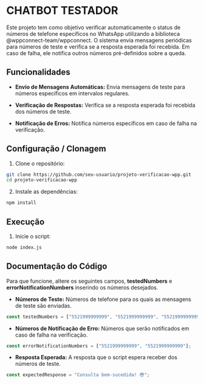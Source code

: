 # CHATBOT TESTADOR

Este projeto tem como objetivo verificar automaticamente o status de números de telefone específicos no WhatsApp utilizando a biblioteca @wppconnect-team/wppconnect. O sistema envia mensagens periódicas para números de teste e verifica se a resposta esperada foi recebida. Em caso de falha, ele notifica outros números pré-definidos sobre a queda.

## Funcionalidades

 - **Envio de Mensagens Automáticas:** Envia mensagens de teste para números específicos em intervalos regulares.

- **Verificação de Respostas:** Verifica se a resposta esperada foi recebida dos números de teste.

- **Notificação de Erros:** Notifica números específicos em caso de falha na verificação.

## Configuração / Clonagem

1. Clone o repositório:
```sh
git clone https://github.com/seu-usuario/projeto-verificacao-wpp.git
cd projeto-verificacao-wpp 
```
    
2. Instale as dependências:
```sh
npm install
```

## Execução

1. Inicie o script:

```sh
node index.js
```

## Documentação do Código

Para que funcione, altere os seguintes campos, **testedNumbers** e **errorNotificationNumbers** inserindo os números desejados.

- **Números de Teste:** Números de telefone para os quais as mensagens de teste são enviadas.

```js
const testedNumbers = ["5521999999999", "5521999999999", "5521999999999"];
```
- **Números de Notificação de Erro:** Números que serão notificados em caso de falha na verificação.

```js
const errorNotificationNumbers = ["5521999999999", "5521999999999"];
```

- **Resposta Esperada:** A resposta que o script espera receber dos números de teste.

```js
const expectedResponse = "Consulta bem-sucedida! 😎";
```
